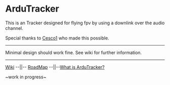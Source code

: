 # ArduTracker

This is an Tracker designed for flying fpv by using a downlink over the audio channel.

Special thanks to [Cesco1](https://github.com/Cesco1) who made this possible. 
******
Minimal design should work fine.
See wiki for further information.


******

[Wiki](https://github.com/QuadMax/ArduTracker/wiki) --||-- [RoadMap](https://github.com/QuadMax/ArduTracker/wiki/RoadMap) --||--[What is ArduTracker?](https://github.com/QuadMax/ArduTracker/wiki)

~work in progress~
